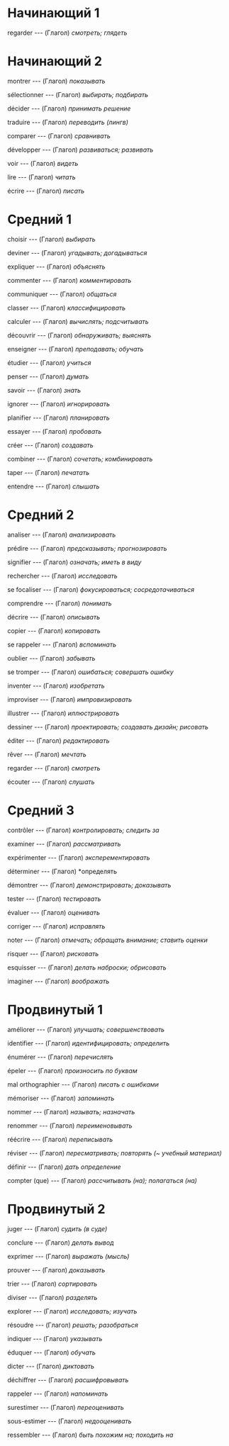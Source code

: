 # Начинающий 1

regarder --- (Глагол)
*смотреть; глядеть*



# Начинающий 2

montrer --- (Глагол)
*показывать*



sélectionner --- (Глагол)
*выбирать; подбирать*



décider --- (Глагол)
*принимать решение*



traduire --- (Глагол)
*переводить (лингв)*



comparer --- (Глагол)
*сравнивать*



développer --- (Глагол)
*развиваться; развивать*



voir --- (Глагол)
*видеть*



lire --- (Глагол)
*читать*



écrire --- (Глагол)
*писать*



# Средний 1

choisir --- (Глагол)
*выбирать*



deviner --- (Глагол)
*угадывать; догадываться*



expliquer --- (Глагол)
*объяснять*



commenter --- (Глагол)
*комментировать*



communiquer --- (Глагол)
*общаться*



classer --- (Глагол)
*классифицировать*



calculer --- (Глагол)
*вычислять; подсчитывать*



découvrir --- (Глагол)
*обнаруживать; выяснять*



enseigner --- (Глагол)
*преподавать; обучать*



étudier --- (Глагол)
*учиться*



penser --- (Глагол)
*думать*



savoir --- (Глагол)
*знать*



ignorer --- (Глагол)
*игнорировать*



planifier --- (Глагол)
*планировать*



essayer --- (Глагол)
*пробовать*



créer --- (Глагол)
*создавать*



combiner --- (Глагол)
*сочетать; комбинировать*



taper --- (Глагол)
*печатать*



entendre --- (Глагол)
*слышать*



# Средний 2

analiser --- (Глагол)
*анализировать*



prédire --- (Глагол)
*предсказывать; прогнозировать*



signifier --- (Глагол)
*означать; иметь в виду*



rechercher --- (Глагол)
*исследовать*



se focaliser --- (Глагол)
*фокусироваться; сосредотачиваться*



comprendre --- (Глагол)
*понимать*



décrire --- (Глагол)
*описывать*



copier --- (Глагол)
*копировать*



se rappeler --- (Глагол)
*вспоминать*



oublier --- (Глагол)
*забывать*



se tromper --- (Глагол)
*ошибаться; совершать ошибку*



inventer --- (Глагол)
*изобретать*



improviser --- (Глагол)
*импровизировать*



illustrer --- (Глагол)
*иллюстрировать*



dessiner --- (Глагол)
*проектировать; создавать дизайн; рисовать*



éditer --- (Глагол)
*редактировать*



rêver --- (Глагол)
*мечтать*



regarder --- (Глагол)
*смотреть*



écouter --- (Глагол)
*слушать*



# Средний 3

contrôler --- (Глагол)
*контролировать; следить за*



examiner --- (Глагол)
*рассматривать*



expérimenter --- (Глагол)
*эксперементировать*



déterminer --- (Глагол)
*определять



démontrer --- (Глагол)
*демонстрировать; доказывать*



tester --- (Глагол)
*тестировать*



évaluer --- (Глагол)
*оценивать*



corriger --- (Глагол)
*исправлять*



noter --- (Глагол)
*отмечать; обращать внимание; ставить оценки*



risquer --- (Глагол)
*рисковать*



esquisser --- (Глагол)
*делать наброски; обрисовать*



imaginer --- (Глагол)
*воображать*



# Продвинутый 1

améliorer --- (Глагол)
*улучшать; совершенствовать*



identifier --- (Глагол)
*идентифицировать; определить*



énumérer --- (Глагол)
*перечислять*



épeler --- (Глагол)
*произносить по буквам*



mal orthographier --- (Глагол)
*писать с ошибками*



mémoriser --- (Глагол)
*запоминать*



nommer --- (Глагол)
*называть; назначать*



renommer --- (Глагол)
*переименовывать*



réécrire --- (Глагол)
*переписывать*



réviser --- (Глагол)
*пересматривать; повторять (~ учебный материал)*



définir --- (Глагол)
*дать определение*



compter (que) --- (Глагол)
*рассчитывать (на); полагаться (на)*



# Продвинутый 2

juger --- (Глагол)
*судить (в суде)*



conclure --- (Глагол)
*делать вывод*



exprimer --- (Глагол)
*выражать (мысль)*



prouver --- (Глагол)
*доказывать*



trier --- (Глагол)
*сортировать*



diviser --- (Глагол)
*разделять*



explorer --- (Глагол)
*исследовать; изучать*



résoudre --- (Глагол)
*решать; разобраться*



indiquer --- (Глагол)
*указывать*



éduquer --- (Глагол)
*обучать*



dicter --- (Глагол)
*диктовать*



déchiffrer --- (Глагол)
*расшифровывать*



rappeler --- (Глагол)
*напоминать*



surestimer --- (Глагол)
*переоценивать*



sous-estimer --- (Глагол)
*недооценивать*



ressembler --- (Глагол)
*быть похожим на; походить на*